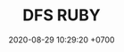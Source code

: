 ---
layout: teamCard
permalink: /team/:title.html
categories: surjohto042024 norteMayo ljmy24 partido2 partido3  partido4 partido5 partido6 partido7 partido8 partido9 partido10 partido11 28 LJ06 LJ2 LJ3 LJ4 LJ5 LJ6 LJ8 LJ9 LJ10 LJ11
maincover: /assets/logos/DFS.png
puntosLJMAYO24: 6
date: 2020-08-29 10:29:20 +0700
title: DFS RUBY
route: /liga-johto
tag: johto042024
color: black
puntosLJ202404: 12
grupo: sur
background: '#F16C38'
cover: /assets/backCard.png
team: DRAGONFLIES GAMING RUBY
ID: DFS RUBY
puntos: 16
pj: 11

#PARTIDO 1
j1: RONDA 1
p1: DFS DMD
pp1: DFS RUBY
bg1: rock
r1: 2
rr1: 1
pt1: 1
pj1: 1
#PARTIDO 2
j2: RONDA 2
p2: DFS RUBY
pp2: HG REGIOS
bg2: rock
r2: 0
rr2: 3
pt2: 1
pj2: 1
#PARTIDO 3
j3: RONDA 3
p3: DFS RUBY
pp3: DFS SAP
bg3: rock
r3: 1
rr3: 2
pt3: 1
pj3: 1
#PARTIDO 4
j4: RONDA 4
p4: DFS RUBY
pp4: SKZ
bg4: rock
r4: 3
rr4: 0
pt4: 3
pj4: 1
#PARTIDO 5
j5: RONDA 5
p5: DFS RUBY
pp5: STAR
bg5: rock
r5: 2
rr5: 1
pt5: 2
pj5: 1 
#PARTIDO 6
j6: RONDA 6
p6: DFS RUBY
pp6: ZN
bg6: rock
r6: 2
rr6: 1
pt6: 1
pj6: 1
#PARTIDO 7
j7: RONDA 7
p7:  DFS RUBY
pp7: AEP
bg7: rock
r7: 3
rr7: 0
pt7: 3
pj7: 1 
#PARTIDO 8
j8: RONDA 8
p8:  DFS RUBY
pp8: LB
bg8: rock
rr8: 0
r8: 3
pt8: 0
pj8: 1
#PARTIDO 9
j9: RONDA 9
p9:  DFS RUBY
pp9: KOD
bg9: rock
r9: 3
rr9: 0 
pt9: 3
pj9: 1
#PARTIDO 10
j10: RONDA 10
p10: DFS RUBY
pp10: SPC
bg10: rock
r10: 0
rr10: 3
pt10: 0
pj10: 1
#PARTIDO 11
j11: RONDA 11
p11: DFS RUBY
pp11: TB
bg11: rock
r11: 1
rr11: 2
pt11: 1
pj11: 1
stream: <i class="fa-brands fa-twitch text-white"></i>
dia: 25
hora: '21:10'
# pj: 11
# pt1: 0
# pt2: 0
# pt3: 1
# pt4: 0
# pt5: 1
# pt6: 0
# pt7: 0
# pt8: 1
# pt9: 3
# pt10: 0
# pt11: 0
# p1:  DFS RUBY
# r1: 3
# bg1: bg-danger
# rr1: 0
# pp1: DFS RUBY
# p2: DFS RUBY
# r2: 0
# rr2: 3
# bg2: bg-danger
# pp2: NO SMITE
# p3:  DFS RUBY
# r3: 1
# bg3: bg-warning
# rr3: 2
# pp3: JAS
# p4:  DFS RUBY
# r4: 0
# bg4: bg-danger
# rr4: 3
# pp4: DFS DMD
# p5:  DFS RUBY
# r5: 1
# bg5: bg-warning
# rr5: 2
# pp5: T. SATISFACTION
# p6:  DFS RUBY
# r6: 0
# bg6: bg-danger
# rr6: 3
# pp6: S.VANGUARD
# p7:  DFS RUBY
# r7: 0
# rr7: 3
# bg7: bg-danger
# pp7: HGO
# p8:  DFS RUBY
# r8: 1
# rr8: 2 
# bg8: bg-warning
# pp8: HG REGIOS
# p9:  DFS RUBY
# r9: 3
# bg9: bg-success
# rr9: 0
# pp9: ZODIAC
# p10: DFS RUBY
# r10: 0
# rr10: 3
# bg10: bg-danger
# pp10: MBO
# info: 28/05/24
# hora: '22:20'
# r11: 0
# rr11: 0
# bg11: bg-danger
# p11:  DFS RUBY
# pp11: LAST BREATH

---